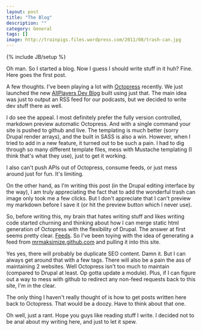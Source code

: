 ```yaml
---
layout: post
title: "The Blog"
description: ""
category: General
tags: []
image: http://trainpigs.files.wordpress.com/2011/08/trash-can.jpg
---
```

{% include JB/setup %}

Oh man.  So I started a blog. Now I guess I should write stuff in it huh?  Fine. Here goes the first post.

A few thoughts. I've been playing a lot with [Octopress](http://octopress.org/) recently.  We just launched the new [AllPlayers Dev Blog](http://allplayers.github.com) built using just that.  The main idea was just to output an RSS feed for our podcasts, but we decided to write dev stuff there as well.

I do see the appeal. I most definitely prefer the fully version controlled, markdown preview automatic Octopress.  And with a single command your site is pushed to github and live.  The templating is much better (sorry Drupal render arrays), and the built in SASS is also a win.   However, when I tried to add in a new feature, it turned out to be such a pain. I had to dig through so many different template files, mess with Mustache templating (I think that's what they use), just to get it working.  

I also can't push APIs out of Octopress, consume feeds, or just mess around just for fun. It's limiting.

On the other hand, as I'm writing this post (in the Drupal editing interface by the way), I am truly appreciating the fact that to add the wonderful trash can image only took me a few clicks. But I don't appreciate that I can't preview my markdown before I save it (or hit the preview button which I never use).  

So, before writing this, my brain that hates writing stuff and likes writing code started churning and thinking about how I can merge static html generation of Octopress with the flexibility of Drupal.  The answer at first seems pretty clear.  [Feeds](http://www.drupal.org/project/feeds).  So I've been toying with the idea of generating a feed from [mrmaksimize.github.com](http://mrmaksimize.github.com) and pulling it into this site.

Yes yes, there will probably be duplicate SEO content. Damn it. But I can always get around that with a few tags.  There will also be a pain the ass of maintaining 2 websites. Well Octopress isn't too much to maintain (compared to Drupal at least. Op gotta update a module).  Plus, if I can figure out a way to mess with github to redirect any non-feed requests back to this site, I'm in the clear.

The only thing I haven't really thought of is how to get posts written here back to Octopress.  That would be a doozy. Have to think about that one.  

Oh well, just a rant. Hope you guys like reading stuff I write.  I decided not to be anal about my writing here, and just to let it spew.  